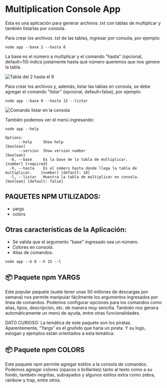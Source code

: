 
# Multiplication Console App

Esta es una aplicación para generar archivos .txt con tablas de multiplicar y también listarlas por consola.

Para crear los archivos .txt de las tablas, ingresar por consola, por ejemplo: 

```
node app --base 2 --hasta 8 
```
La base es el número a multiplicar y el comando "hasta" (opcional, default=10) indica justamente hasta qué número queremos que nos genere la tabla.

![Tabla del 2 hasta el 8](https://raw.githubusercontent.com/CarolinaRamon/multiplicar-node/main/assets/ejemplo-archivo.png "Ejemplo de archivo creado")

Para crear los archivos y, además, listar las tablas en consola, se debe agregar el comando "listar" (opcional, default=false), por ejemplo: 

```
node app --base 8 --hasta 15 --listar
```

![Comando listar en la consola](https://raw.githubusercontent.com/CarolinaRamon/multiplicar-node/main/assets/ejemplo-consola.png "Ejemplo de tabla en consola")

También podemos ver el menú ingresando:

```
node app --help
```

```
Options:
      --help     Show help                                                  [boolean]
      --version  Show version number                                        [boolean]
  -b, --base     Es la base de la tabla de multiplicar.                     [number] [required]
  -h, --hasta    Es el número hasta donde llega la tabla de multiplicar.    [number] [default: 10]
  -l, --listar   Muestra la tabla de multiplicar en consola.                [boolean] [default: false]
```

## PAQUETES NPM UTILIZADOS:
- yargs
- colors

## Otras características de la Aplicación:
- Se valida que el argumento "base" ingresado sea un número. 
- Colores en consola.
- Alias de comandos:

```
node app --b 8 --h 15 --l
```

## 📦 Paquete npm YARGS 

Este popular paquete (suele tener unas 50 millones de descargas por semana) nos permite manipular fácilmente los argumentos ingresados por línea de comandos. Podemos configurar opciones para los comandos como alias, tipos, descripción, etc. de manera muy sencilla. También nos genera automáticamente un menú de ayuda, entre otras funcionalidades.

DATO CURIOSO: La temática de este paquete son los piratas. Aparentemente, “Yargs” es el gruñido que haría un pirata. Y su logo, eslogan y ejemplos están orientados a esta temática.
   

## 📦 Paquete npm COLORS 

Este paquete npm permite agregar estilos a la consola de comandos. Podemos agregar colores (opacos o brillantes) tanto al texto como a su fondo, también negritas, subrayados y algunos estilos extra como zebra, rainbow y trap, entre otros. 
